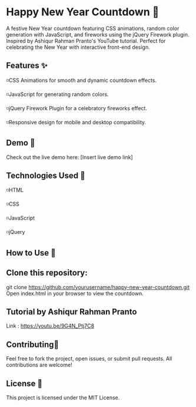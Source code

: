 # Happy New Year Countdown 🎉

A festive New Year countdown featuring CSS animations, random color generation with JavaScript, and fireworks using the jQuery Firework plugin. Inspired by Ashiqur Rahman Pranto's YouTube tutorial. Perfect for celebrating the New Year with interactive front-end design.

## Features ✨

◽️CSS Animations for smooth and dynamic countdown effects.

◽️JavaScript for generating random colors.

◽️jQuery Firework Plugin for a celebratory fireworks effect.

◽️Responsive design for mobile and desktop compatibility.
 
## Demo 🌟
Check out the live demo here: [Insert live demo link]

## Technologies Used 🚀 

◽️HTML

◽️CSS

◽️JavaScript

◽️jQuery

## How to Use 📝 

## Clone this repository:
git clone https://github.com/yourusername/happy-new-year-countdown.git
Open index.html in your browser to view the countdown.

## Tutorial by Ashiqur Rahman Pranto
Link : https://youtu.be/9G4N_Ptj7C8

## Contributing🤝
Feel free to fork the project, open issues, or submit pull requests. All contributions are welcome!

## License 📝 
This project is licensed under the MIT License.
